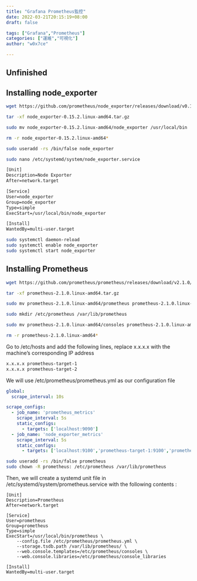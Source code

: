 ```yaml
---
title: "Grafana Prometheus監控"
date: 2022-03-21T20:15:19+08:00
draft: false

tags: ["Grafana","Prometheus"]
categories: ["運維","可視化"]
author: "w0x7ce"

---
```


## Unfinished

## Installing node_exporter

```bash
wget https://github.com/prometheus/node_exporter/releases/download/v0.15.2/node_exporter-0.15.2.linux-amd64.tar.gz
```

```bash
tar -xf node_exporter-0.15.2.linux-amd64.tar.gz
```

```bash
sudo mv node_exporter-0.15.2.linux-amd64/node_exporter /usr/local/bin
```

```bash
rm -r node_exporter-0.15.2.linux-amd64*
```

```bash
sudo useradd -rs /bin/false node_exporter
```

```bash
sudo nano /etc/systemd/system/node_exporter.service
```

```txt
[Unit]
Description=Node Exporter
After=network.target

[Service]
User=node_exporter
Group=node_exporter
Type=simple
ExecStart=/usr/local/bin/node_exporter

[Install]
WantedBy=multi-user.target
```

```bash
sudo systemctl daemon-reload
sudo systemctl enable node_exporter
sudo systemctl start node_exporter
```

## Installing Prometheus

```bash
wget https://github.com/prometheus/prometheus/releases/download/v2.1.0/prometheus-2.1.0.linux-amd64.tar.gz
```

```bash
tar -xf prometheus-2.1.0.linux-amd64.tar.gz
```

```bash
sudo mv prometheus-2.1.0.linux-amd64/prometheus prometheus-2.1.0.linux-amd64/promtool /usr/local/bin
```

```bash
sudo mkdir /etc/prometheus /var/lib/prometheus
```

```bash
sudo mv prometheus-2.1.0.linux-amd64/consoles prometheus-2.1.0.linux-amd64/console_libraries /etc/prometheus
```

```bash
rm -r prometheus-2.1.0.linux-amd64*
```

Go to /etc/hosts and add the following lines, replace x.x.x.x with the machine’s corresponding IP address

```bash
x.x.x.x prometheus-target-1
x.x.x.x prometheus-target-2
```

We will use /etc/prometheus/prometheus.yml as our configuration file

```yml
global:
  scrape_interval: 10s

scrape_configs:
  - job_name: 'prometheus_metrics'
    scrape_interval: 5s
    static_configs:
      - targets: ['localhost:9090']
  - job_name: 'node_exporter_metrics'
    scrape_interval: 5s
    static_configs:
      - targets: ['localhost:9100','prometheus-target-1:9100','prometheus-target-2:9100']
```

```bash
sudo useradd -rs /bin/false prometheus
sudo chown -R prometheus: /etc/prometheus /var/lib/prometheus
```

Then, we will create a systemd unit file in /etc/systemd/system/prometheus.service with the following contents :

```config
[Unit]
Description=Prometheus
After=network.target

[Service]
User=prometheus
Group=prometheus
Type=simple
ExecStart=/usr/local/bin/prometheus \
    --config.file /etc/prometheus/prometheus.yml \
    --storage.tsdb.path /var/lib/prometheus/ \
    --web.console.templates=/etc/prometheus/consoles \
    --web.console.libraries=/etc/prometheus/console_libraries

[Install]
WantedBy=multi-user.target
```

